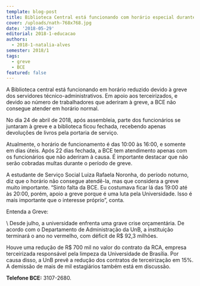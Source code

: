 ```yaml
---
template: blog-post
title: Biblioteca Central está funcionando com horário especial durante greve
cover: /uploads/nath-768x768.jpg
date: '2018-05-29'
editorial: 2018-1-educacao
authors:
  - 2018-1-natalia-alves
semester: 2018/1
tags:
  - greve
  - BCE
featured: false
---
```

A Biblioteca central está funcionando em horário reduzido devido à greve dos servidores técnico-administrativos. Em apoio aos terceirizados, e devido ao número de trabalhadores que aderiram à greve, a BCE não consegue atender em horário normal.



No dia 24 de abril de 2018, após assembleia, parte dos funcionários se juntaram à greve e a biblioteca ficou fechada,  recebendo apenas devoluções de livros pela portaria de serviço.



Atualmente, o horário de funcionamento é das 10:00 às 16:00, e somente em dias úteis. Após 22 dias fechada, a BCE tem atendimento apenas com os funcionários que não aderiram à causa. É importante destacar que não serão cobradas multas durante o período de greve.



A estudante de Serviço Social Luiza Rafaela Noronha, do período noturno, diz que o horário não consegue atendê-la, mas que considera a greve muito importante. “Sinto falta da BCE. Eu costumava ficar lá das 19:00 até às 20:00, porém, apoio a greve porque é uma luta pela Universidade. Isso é mais importante que o interesse próprio”, conta.



Entenda a Greve:



\    Desde julho, a universidade enfrenta uma grave crise orçamentária. De acordo com o Departamento de Administração da UnB, a instituição terminará o ano no vermelho, com déficit de R$ 92,3 milhões.



Houve uma redução de R$ 700 mil no valor do contrato da RCA, empresa terceirizada responsável pela limpeza da Universidade de Brasília. Por causa disso, a UnB prevê a redução dos contratos de terceirização em 15%. A demissão de mais de mil estagiários também está em discussão.



**Telefone BCE:** 3107-2680.
